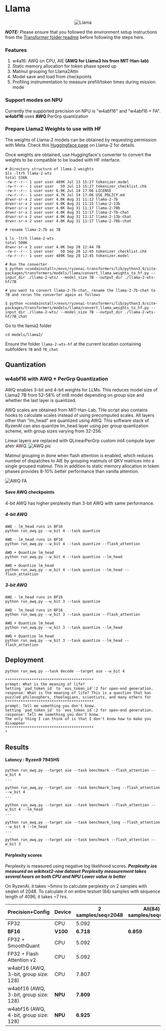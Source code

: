 # Llama

<p align="center">
  <img src="https://github.com/Student-WangZhengTao/Ryzen-AI-Powered-Conference-Notes/blob/main/transformers/models/llama/llama.jpg" alt="Llama">
</p>

**_NOTE:_**  Please ensure that you followed the environment setup instructions from the [Transformer folder readme](../../README.md) before following the steps here.

### Features
1. w4a16: AWQ on CPU, AIE **(AWQ for Llama3 his from MIT-Han-lab)**
4. Static memory allocation for token phase speed up
5. Matmul grouping for Llama2Attn
6. Model save and load from checkpoints
7. Profiling instrumentation to measure prefill/token times during mission mode



### Support modes on NPU

Currently the supported precision on NPU is "w4abf16" and "w4abf16 + FA". **w4abf16** uses **AWQ** PerGrp quantization


### Prepare Llama2 Weights to use with HF

The weights of Llama-2 models can be obtained by requesting permission with Meta. Check this [Huggingface page](https://huggingface.co/docs/transformers/main/model_doc/llama2) on Llama-2 for details. 

Once weights are obtained, use Huggingface's converter to convert the weights to be compatible to be loaded with HF interface. 

```
# Directory structure of llama-2 weights
$ls -ltrh llama-2-wts
total 536K
-rw-r--r-- 1 user user 489K Jul 13 15:27 tokenizer.model
-rw-r--r-- 1 user user   50 Jul 13 15:27 tokenizer_checklist.chk
-rw-r--r-- 1 user user 6.9K Jul 14 17:06 LICENSE
-rw-r--r-- 1 user user 4.7K Jul 14 17:06 USE_POLICY.md
drwxr-sr-x 2 user user 4.0K Aug 31 11:12 llama-2-7b
drwxr-sr-x 2 user user 4.0K Aug 31 11:15 llama-2-13b
drwxr-sr-x 2 user user 4.0K Aug 31 11:17 llama-2-70b
drwxr-sr-x 2 user user 4.0K Aug 31 11:17 llama-2-7b-chat
drwxr-sr-x 2 user user 4.0K Aug 31 11:17 llama-2-13b-chat
drwxr-sr-x 2 user user 4.0K Aug 31 11:17 llama-2-70b-chat

# rename llama-2-7b as 7B

$ ls -ltrh llama-2-wts
total 500K
drwxr-sr-x 2 user user 4.0K Sep 28 12:44 7B
-rw-r--r-- 1 user user   50 Sep 28 12:45 tokenizer_checklist.chk
-rw-r--r-- 1 user user 489K Sep 28 12:45 tokenizer.model

# Run the converter
$ python <condainstall>/envs/ryzenai-transformers/lib/python3.9/site-packages/transformers/models/llama/convert_llama_weights_to_hf.py --input_dir ./llama-2-wts/ --model_size 7B --output_dir ./llama-2-wts-hf/7B

# you want to convert llama-2-7b-chat, rename the llama-2-7b-chat to 7B and rerun the converter again as follows

$ python <condainstall>/envs/ryzenai-transformers/lib/python3.9/site-packages/transformers/models/llama/convert_llama_weights_to_hf.py --input_dir ./llama-2-wts/ --model_size 7B --output_dir ./llama-2-wts-hf/7B_chat
```

Go to the llama2 folder

```
cd models/llama2/
```

Ensure the folder `llama-2-wts-hf` at the current location containing subfolders `7B` and `7B_chat`

## Quantization

### w4abf16 with AWQ + PerGrp Quantization

AWQ enables 3-bit and 4-bit weights for LLMs. This reduces model size of Llama2 7B from 52-58% of int8 model depending on group size and whether the last layer is quantized. 

AWQ scales are obtained from MIT-Han-Lab. THe script also contains hooks to calculate scales instead of using precomputed scales. All layers other than "lm_head" are quantized using AWQ. This software stack of RyzenAI can also quantize lm_head layer using per group quantization scheme, with group sizes varying from 32-256. 

Linear layers are replaced with QLinearPerGrp custom int4 compute layer afetr AWQ.
![AWQ pic](./awq_lmhead.png)

Matmul grouping in done when flash attention is enabled, which reduces number of dispatches to AIE by grouping matmuls of QKV matrices into a single grouped matmul.
This in addition to static memory allocation in token phases provides 8-10% better performance than vanilla attention.

![AWQ FA](./awq_fa.png)

#### Save AWQ checkpoints
4-bit AWQ has higher perplexity than 3-bit AWQ with same performance.

##### 4-bit AWQ
```
AWQ - lm_head runs in BF16 
python run_awq.py --w_bit 4 --task quantize 

AWQ - lm_head runs in BF16 
python run_awq.py --w_bit 4 --task quantize --flash_attention

AWQ + Quantize lm_head 
python run_awq.py --w_bit 4 --task quantize --lm_head

AWQ + Quantize lm_head
python run_awq.py --w_bit 4 --task quantize --lm_head --flash_attention
```

##### 3-bit AWQ
```
AWQ - lm_head runs in BF16 
python run_awq.py --w_bit 3 --task quantize 

AWQ - lm_head runs in BF16 
python run_awq.py --w_bit 3 --task quantize --flash_attention

AWQ + Quantize lm_head 
python run_awq.py --w_bit 3 --task quantize --lm_head

AWQ + Quantize lm_head
python run_awq.py --w_bit 3 --task quantize --lm_head --flash_attention
```



## Deployment

```
python run_awq.py --task decode --target aie --w_bit 4

****************************************
prompt: What is the meaning of life?
Setting `pad_token_id` to `eos_token_id`:2 for open-end generation.
response: What is the meaning of life? This is a question that has puzzled philosophers, theologians, scientists, and many others for
****************************************
prompt: Tell me something you don't know.
Setting `pad_token_id` to `eos_token_id`:2 for open-end generation.
response: Tell me something you don't know.
The only thing I can think of is that I don't know how to make you disappear
****************************************
*
```

## Results

#### Latency : Ryzen9 7945HS
```
python run_awq.py --target aie --task benchmark --flash_attention --w_bit 4
...

python run_awq.py --target aie --task benchmark_long --flash_attention --w_bit 4
...

python run_awq.py --target aie --task benchmark --flash_attention --w_bit 4 --lm_head
...

python run_awq.py --target aie --task benchmark_long --flash_attention --w_bit 4 --lm_head
...

python run_awq.py --target aie --task benchmark --flash_attention --w_bit 3
```

#### Perplexity scores
Perplexity is measured using negative log likelihood scores.
***Perplexity ios measured on wikitext2-raw dataset***
***Perplexity measurement takes several hours on both CPU and NPU***
***Lower value is better***

On RyzenAI, it takes ~5mins to calculate perplexity on 2 samples with seqlen of 2048. To calculate it on entire testset (84) samples with sequence length of 4096, it takes ~7 hrs.

| **Precision+Config**                                     | **Device** | **2 samples/seq=2048** | **All(84) samples/seq=4096**
|----------------------------------------------------------|------------|------------------------|------------------------------
FP32                                                       | CPU        |  5.092                 |
**BF16**                                                   | **V100**   |  **6.718**             | **6.859**
FP32 + SmoothQuant                                         | CPU        |  5.092                 |
FP32 + Flash Attention v2                                  | CPU        |  5.092                 |
w4abf16 (AWQ, 3-bit, group size: 128)                      | CPU        |  7.807                 |
w4abf16 (AWQ, 3-bit, group size: 128)                      | **NPU**    |  **7.809**             | 
w4abf16 (AWQ, 4-bit, group size: 128)                      | **NPU**    |  **6.925**             | 

